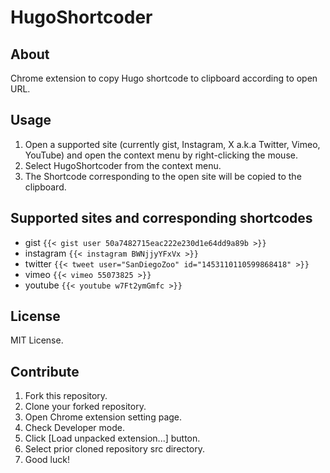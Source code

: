 HugoShortcoder
=================

## About

Chrome extension to copy Hugo shortcode to clipboard according to open URL.

## Usage

1. Open a supported site (currently gist, Instagram, X a.k.a Twitter, Vimeo, YouTube) and open the context menu by right-clicking the mouse.
1. Select HugoShortcoder from the context menu.
1. The Shortcode corresponding to the open site will be copied to the clipboard.

## Supported sites and corresponding shortcodes

- gist `{{< gist user 50a7482715eac222e230d1e64dd9a89b >}}`
- instagram `{{< instagram BWNjjyYFxVx >}}`
- twitter `{{< tweet user="SanDiegoZoo" id="1453110110599868418" >}}`
- vimeo `{{< vimeo 55073825 >}}`
- youtube `{{< youtube w7Ft2ymGmfc >}}`


## License

MIT License.

## Contribute

1. Fork this repository.
1. Clone your forked repository.
1. Open Chrome extension setting page.
1. Check Developer mode.
1. Click [Load unpacked extension...] button.
1. Select prior cloned repository src directory.
1. Good luck!
